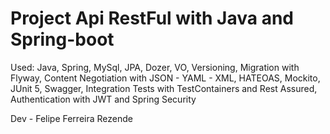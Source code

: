 # Project Api RestFul with Java and Spring-boot

Used: Java, Spring, MySql, JPA, Dozer, VO, Versioning, 
Migration with Flyway, Content Negotiation with JSON - YAML - XML,
HATEOAS, Mockito, JUnit 5, Swagger, Integration Tests with TestContainers and Rest Assured,
Authentication with JWT and Spring Security

Dev - Felipe Ferreira Rezende
